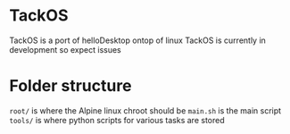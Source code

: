 # TackOS
TackOS is a port of helloDesktop ontop of linux
TackOS is currently in development so expect issues

# Folder structure
```root/``` is where the Alpine linux chroot should be
```main.sh``` is the main script
```tools/``` is where python scripts for various tasks are stored
